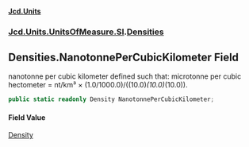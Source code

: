 #### [Jcd.Units](index.md 'index')
### [Jcd.Units.UnitsOfMeasure.SI](Jcd.Units.UnitsOfMeasure.SI.md 'Jcd.Units.UnitsOfMeasure.SI').[Densities](Densities.md 'Jcd.Units.UnitsOfMeasure.SI.Densities')

## Densities.NanotonnePerCubicKilometer Field

nanotonne per cubic kilometer defined such that: microtonne per cubic hectometer = nt/km³ ×
(1.0/1000.0)/((10.0)*(10.0)*(10.0)).

```csharp
public static readonly Density NanotonnePerCubicKilometer;
```

#### Field Value
[Density](Density.md 'Jcd.Units.UnitTypes.Density')